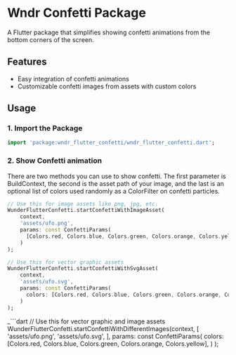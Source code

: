 # Wndr Confetti Package

A Flutter package that simplifies showing confetti animations from the bottom corners of the screen.

## Features

- Easy integration of confetti animations
- Customizable confetti images from assets with custom colors

## Usage

### 1. Import the Package
```dart
import 'package:wndr_flutter_confetti/wndr_flutter_confetti.dart';
```

### 2. Show Confetti animation

There are two methods you can use to show confetti. The first parameter is BuildContext, the second is the asset path of
your image, and the last is an optional list of colors used randomly as a ColorFilter on confetti particles.

```dart
// Use this for image assets like png, jpg, etc.
WunderFlutterConfetti.startConfettiWithImageAsset(
    context,
    'assets/ufo.png',
    params: const ConfettiParams(
      [Colors.red, Colors.blue, Colors.green, Colors.orange, Colors.yellow]
    )
);
```

```dart
// Use this for vector graphic assets
WunderFlutterConfetti.startConfettiWithSvgAsset(
    context,
    'assets/ufo.svg',
    params: const ConfettiParams(
      colors: [Colors.red, Colors.blue, Colors.green, Colors.orange, Colors.yellow]
    )
);
```

_```dart
// Use this for vector graphic and image assets
WunderFlutterConfetti.startConfettiWithDifferentImages(context, [
  'assets/ufo.png',
  'assets/ufo.svg',
  ],
  params: const ConfettiParams(
    colors: [Colors.red, Colors.blue, Colors.green, Colors.orange, Colors.yellow],
  )
);
```_



